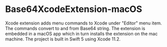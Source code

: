 # Base64XcodeExtension-macOS
Xcode extension adds menu commands to Xcode under "Editor" menu item. The commands convert to and from Base64 string. The extension is embedded in a macOS app which in turn installs the extension on the mac machine. The project is built in Swift 5 using Xcode 11.2.
